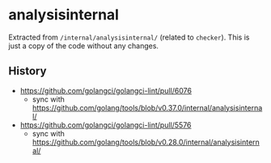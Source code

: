 # analysisinternal

Extracted from `/internal/analysisinternal/` (related to `checker`).
This is just a copy of the code without any changes.

## History

- https://github.com/golangci/golangci-lint/pull/6076
  - sync with https://github.com/golang/tools/blob/v0.37.0/internal/analysisinternal/
- https://github.com/golangci/golangci-lint/pull/5576
  - sync with https://github.com/golang/tools/blob/v0.28.0/internal/analysisinternal/
